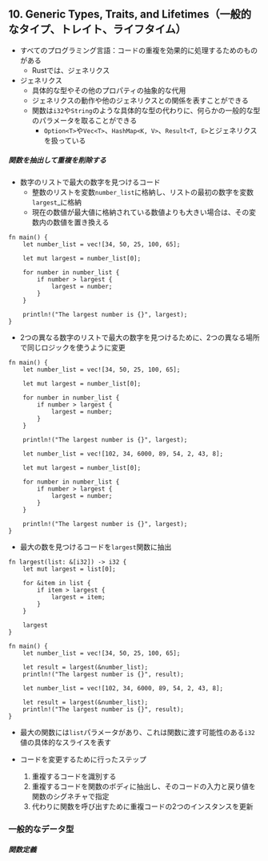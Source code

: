 ## 10. Generic Types, Traits, and Lifetimes（一般的なタイプ、トレイト、ライフタイム）

- すべてのプログラミング言語：コードの重複を効果的に処理するためのものがある
  - Rustでは、ジェネリクス
- ジェネリクス
  - 具体的な型やその他のプロパティの抽象的な代用
  - ジェネリクスの動作や他のジェネリクスとの関係を表すことができる
  - 関数は`i32`や`String`のような具体的な型の代わりに、何らかの一般的な型のパラメータを取ることができる
    - `Option<T>`や`Vec<T>`、`HashMap<K, V>`、`Result<T, E>`とジェネリクスを扱っている

##### 関数を抽出して重複を削除する
- 数字のリストで最大の数字を見つけるコード
  - 整数のリストを変数`number_list`に格納し、リストの最初の数字を変数`largest`_に格納
  - 現在の数値が最大値に格納されている数値よりも大きい場合は、その変数内の数値を置き換える
```
fn main() {
    let number_list = vec![34, 50, 25, 100, 65];

    let mut largest = number_list[0];

    for number in number_list {
        if number > largest {
            largest = number;
        }
    }

    println!("The largest number is {}", largest);
}
```


- 2つの異なる数字のリストで最大の数字を見つけるために、2つの異なる場所で同じロジックを使うように変更

```
fn main() {
    let number_list = vec![34, 50, 25, 100, 65];

    let mut largest = number_list[0];

    for number in number_list {
        if number > largest {
            largest = number;
        }
    }

    println!("The largest number is {}", largest);

    let number_list = vec![102, 34, 6000, 89, 54, 2, 43, 8];

    let mut largest = number_list[0];

    for number in number_list {
        if number > largest {
            largest = number;
        }
    }

    println!("The largest number is {}", largest);
}
```

- 最大の数を見つけるコードを`largest`関数に抽出

```
fn largest(list: &[i32]) -> i32 {
    let mut largest = list[0];

    for &item in list {
        if item > largest {
            largest = item;
        }
    }

    largest
}

fn main() {
    let number_list = vec![34, 50, 25, 100, 65];

    let result = largest(&number_list);
    println!("The largest number is {}", result);

    let number_list = vec![102, 34, 6000, 89, 54, 2, 43, 8];

    let result = largest(&number_list);
    println!("The largest number is {}", result);
}
```


- 最大の関数には`list`パラメータがあり、これは関数に渡す可能性のある`i32`値の具体的なスライスを表す

- コードを変更するために行ったステップ
  1. 重複するコードを識別する
  2. 重複するコードを関数のボディに抽出し、そのコードの入力と戻り値を関数のシグネチャで指定
  3. 代わりに関数を呼び出すために重複コードの2つのインスタンスを更新

### 一般的なデータ型

##### 関数定義

